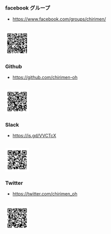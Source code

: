 

### facebook グループ
- https://www.facebook.com/groups/chirimen/
<br>
<img src="./images/facebook.png" width="15%">


### Github
- https://github.com/chirimen-oh
<br>
<img src="./images/github.png" width="15%">

### Slack
- https://is.gd/VVCTcX
<br>
<img src="./images/slack.png" width="15%">
  
### Twitter
- https://twitter.com/chirimen_oh
<br>
<img src="./images/twitter.png" width="15%">

